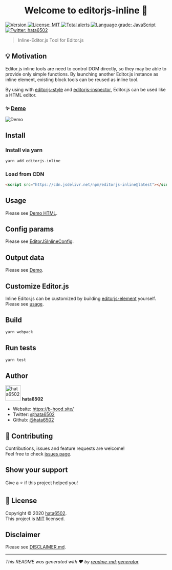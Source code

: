 <!-- markdownlint-disable first-line-h1 -->
<h1 align="center">Welcome to editorjs-inline 👋</h1>
<p>
  <a href="https://www.npmjs.com/package/editorjs-inline" target="_blank">
    <img alt="Version" src="https://img.shields.io/npm/v/editorjs-inline.svg">
  </a>
  <a href="https://github.com/hata6502/editorjs-inline/blob/master/LICENSE" target="_blank">
    <img alt="License: MIT" src="https://img.shields.io/badge/License-MIT-yellow.svg" />
  </a>
  <a href="https://lgtm.com/projects/g/hata6502/editorjs-inline/alerts/">
    <img alt="Total alerts" src="https://img.shields.io/lgtm/alerts/g/hata6502/editorjs-inline.svg?logo=lgtm&logoWidth=18"/>
  </a>
  <a href="https://lgtm.com/projects/g/hata6502/editorjs-inline/context:javascript">
    <img alt="Language grade: JavaScript" src="https://img.shields.io/lgtm/grade/javascript/g/hata6502/editorjs-inline.svg?logo=lgtm&logoWidth=18"/>
  </a>
  <a href="https://twitter.com/hata6502" target="_blank">
    <img alt="Twitter: hata6502" src="https://img.shields.io/twitter/follow/hata6502.svg?style=social" />
  </a>
</p>

> Inline-Editor.js Tool for Editor.js

## 💡 Motivation

Editor.js inline tools are need to control DOM directly,
so they may be able to provide only simple functions.
By launching another Editor.js instance as inline element,
existing block tools can be reused as inline tool.

By using with [editorjs-style](https://github.com/hata6502/editorjs-style)
and [editorjs-inspector](https://github.com/hata6502/editorjs-inspector),
Editor.js can be used like a HTML editor.

### ✨ [Demo](https://hata6502.github.io/editorjs-inline/)

![Demo](https://user-images.githubusercontent.com/7702653/93618045-bf5aac00-fa11-11ea-8a5e-959b56a497fb.gif)

## Install

### Install via yarn

```sh
yarn add editorjs-inline
```

### Load from CDN

```html
<script src="https://cdn.jsdelivr.net/npm/editorjs-inline@latest"></script>
```

## Usage

Please see [Demo HTML](https://github.com/hata6502/editorjs-inline/blob/master/docs/index.html).

## Config params

Please see [EditorJSInlineConfig](https://github.com/hata6502/editorjs-inline/blob/master/src/index.ts).

## Output data

Please see [Demo](https://hata6502.github.io/editorjs-inline/).

## Customize Editor.js

Inline Editor.js can be customized by building [editorjs-element](https://github.com/hata6502/editorjs-element) yourself.
Please see [usage](https://github.com/hata6502/editorjs-element#usage).

## Build

```sh
yarn webpack
```

## Run tests

```sh
yarn test
```

## Author

<img alt="hata6502" src="https://avatars.githubusercontent.com/hata6502" width="48" /> **hata6502**

- Website: <https://b-hood.site/>
- Twitter: [@hata6502](https://twitter.com/hata6502)
- Github: [@hata6502](https://github.com/hata6502)

## 🤝 Contributing

Contributions, issues and feature requests are welcome!<br />Feel free to check [issues page](https://github.com/hata6502/editorjs-inline/issues).

## Show your support

Give a ⭐️ if this project helped you!

## 📝 License

Copyright © 2020 [hata6502](https://github.com/hata6502).<br />
This project is [MIT](https://github.com/hata6502/editorjs-inline/blob/master/LICENSE) licensed.

## Disclaimer

Please see [DISCLAIMER.md](https://github.com/hata6502/editorjs-inline/blob/master/DISCLAIMER.md).

---

_This README was generated with ❤️ by [readme-md-generator](https://github.com/kefranabg/readme-md-generator)_
